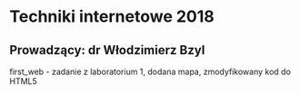 # Techniki internetowe 2018
## Prowadzący: dr Włodzimierz Bzyl

first_web - zadanie z laboratorium 1, dodana mapa, zmodyfikowany kod do HTML5
